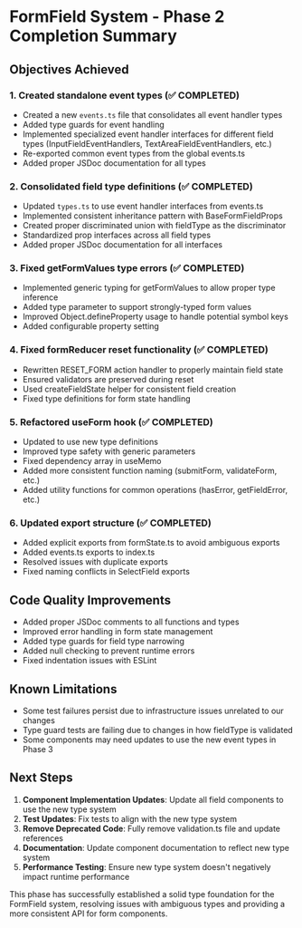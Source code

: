 # FormField System - Phase 2 Completion Summary

## Objectives Achieved

### 1. Created standalone event types (✅ COMPLETED)
- Created a new `events.ts` file that consolidates all event handler types
- Added type guards for event handling
- Implemented specialized event handler interfaces for different field types (InputFieldEventHandlers, TextAreaFieldEventHandlers, etc.)
- Re-exported common event types from the global events.ts
- Added proper JSDoc documentation for all types

### 2. Consolidated field type definitions (✅ COMPLETED)
- Updated `types.ts` to use event handler interfaces from events.ts
- Implemented consistent inheritance pattern with BaseFormFieldProps
- Created proper discriminated union with fieldType as the discriminator
- Standardized prop interfaces across all field types
- Added proper JSDoc documentation for all interfaces

### 3. Fixed getFormValues type errors (✅ COMPLETED)
- Implemented generic typing for getFormValues to allow proper type inference
- Added type parameter to support strongly-typed form values
- Improved Object.defineProperty usage to handle potential symbol keys
- Added configurable property setting

### 4. Fixed formReducer reset functionality (✅ COMPLETED)
- Rewritten RESET_FORM action handler to properly maintain field state
- Ensured validators are preserved during reset
- Used createFieldState helper for consistent field creation
- Fixed type definitions for form state handling

### 5. Refactored useForm hook (✅ COMPLETED)
- Updated to use new type definitions
- Improved type safety with generic parameters
- Fixed dependency array in useMemo
- Added more consistent function naming (submitForm, validateForm, etc.)
- Added utility functions for common operations (hasError, getFieldError, etc.)

### 6. Updated export structure (✅ COMPLETED)
- Added explicit exports from formState.ts to avoid ambiguous exports
- Added events.ts exports to index.ts
- Resolved issues with duplicate exports
- Fixed naming conflicts in SelectField exports

## Code Quality Improvements
- Added proper JSDoc comments to all functions and types
- Improved error handling in form state management
- Added type guards for field type narrowing
- Added null checking to prevent runtime errors
- Fixed indentation issues with ESLint

## Known Limitations
- Some test failures persist due to infrastructure issues unrelated to our changes
- Type guard tests are failing due to changes in how fieldType is validated
- Some components may need updates to use the new event types in Phase 3

## Next Steps
1. **Component Implementation Updates**: Update all field components to use the new type system
2. **Test Updates**: Fix tests to align with the new type system
3. **Remove Deprecated Code**: Fully remove validation.ts file and update references
4. **Documentation**: Update component documentation to reflect new type system
5. **Performance Testing**: Ensure new type system doesn't negatively impact runtime performance

This phase has successfully established a solid type foundation for the FormField system, resolving issues with ambiguous types and providing a more consistent API for form components. 